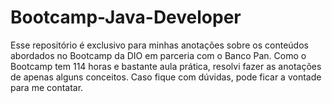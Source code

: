 # Bootcamp-Java-Developer
Esse repositório é exclusivo para minhas anotações sobre os conteúdos abordados no Bootcamp da DIO em parceria com o Banco Pan. Como o Bootcamp tem 114 horas e bastante aula  prática, resolvi fazer as anotações de apenas alguns conceitos. Caso fique com dúvidas, pode ficar a vontade para me contatar.
